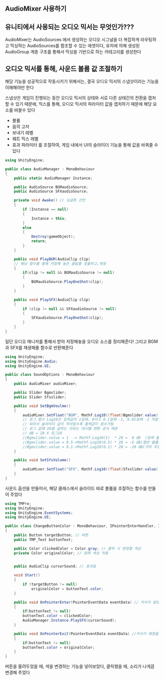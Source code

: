 ## AudioMixer 사용하기

## 유니티에서 사용되는 오디오 믹서는 무엇인가???
AudioMixer는 AudioSources 에서 생성하는 오디오 시그널을 더 복잡하게 라우팅하고 믹싱하는 AudioSources를 함조할 수 있는 에셋이다, 유저에 의해 생성된 AudioGroup 계층 구조를 통해서 믹싱을 기반으로 하는 카테고리를 생성한다

## 오디오 믹서를 통해, 사운드 볼륨 값 조절하기
해당 기능을 성공적으로 작동시키기 위해서는, 결국 오디오 믹서의 스냅샷이라는 기능을 이해해야만 한다

스냅샷은 게임이 진행되는 동안 오디오 믹서의 상태와 서로 다른 상태간의 전환을 캡처할 수 있기 때문에, 믹스를 통해, 오디오 믹서의 파라미터 값을 캡처하기 때문에 해당 요소를 바꿀수 있다
- 볼륨
- 음의 고저
- 보내기 레벨
- 웨트 믹스 레벨
- 효과 파라미터
를 조절하여, 게임 내에서 UI의 슬라이더 기능을 통해 값을 바꿔줄 수 있다

```c#
using UnityEngine;

public class AudioManager : MonoBehaviour
{
    public static AudioManager Instance;

    public AudioSource BGMaudioSource;
    public AudioSource SFXaudioSource;

    private void Awake() // 싱글톤 선언
    {
        if (Instance == null)
        {
            Instance = this;
        }
        else
        {
            Destroy(gameObject);
            return;
        }
    }

    public void PlayBGM(AudioClip clip)
    // 해당 함수를 통해 저장해 놓은 클립를 호출하고,재생
    {
        if(clip != null && BGMaudioSource != null)
        {
            BGMaudioSource.PlayOneShot(clip);
        }
    }

    public void PlaySFX(AudioClip clip)
    {
        if (clip != null && SFXaudioSource != null)
        {
            SFXaudioSource.PlayOneShot(clip);
        }
    }
}
```
일단 오디오 매니저를 통해서 받아 저장해놓을 오디오 소스를 정리해준다!
그리고 BGM과 SFX를 재생해줄 함수로 반환해준다

```c#
using UnityEngine;
using UnityEngine.Audio;
using UnityEngine.UI;

public class SoundOptions : MonoBehaviour
{
    public AudioMixer audioMixer;

    public Slider Bgmslider;
    public Slider Sfxslider;

    public void SetBgmVoulme()
    {
        audioMixer.SetFloat("BGM", Mathf.Log10((float)Bgmslider.value) * 20);
        // 로그 함수 Log10은 입력값이 1일때, 0이고 0.1일때 -1, 0.01일때 -2 처럼 감소함
        // 따라서 슬라이더 값이 작아질수록 출력값이 음수가됨
        // 로그 값에 20을 곱하는 이유는 데시벨 변환 공식 때문
        // dB = 20 X 로그10
        //Bgmslider.value = 1  -> Mathf.Log10(1)  * 20 =  0 dB  (원래 볼륨)
        //Bgmslider.value = 0.5->Mathf.Log10(0.5) * 20 ≈ -6 dB(절반 볼륨)
        //Bgmslider.value = 0.1->Mathf.Log10(0.1) * 20 = -20 dB(거의 무음)
    }

    public void SetSfxVolume()
    {
        audioMixer.SetFloat("SFX", Mathf.Log10((float)Sfxslider.value) * 20);
    }
}
```
사운드 옵션을 만들어서, 해당 클래스에서 슬라이드 바로 볼륨을 조절하는 함수를 만들어 주었다

```c#
using TMPro;
using UnityEngine;
using UnityEngine.EventSystems;
using UnityEngine.UI;

public class ChangeButtonColor : MonoBehaviour, IPointerEnterHandler, IPointerExitHandler
{
    public Button targetButton; // 버튼
    public TMP_Text buttonText; 

    public Color clickedColor = Color.gray; // 클릭 시 변경할 색상
    private Color originalColor; // 원래 색상 적용

    
    public AudioClip cursorSound; // 효과음

    void Start()
    {
        if (targetButton != null)
            originalColor = buttonText.color;
    }

    public void OnPointerEnter(PointerEventData eventData) // 커서가 닿았을때
    {
        if(buttonText != null)
        buttonText.color = clickedColor;
        AudioManager.Instance.PlaySFX(cursorSound);
    }

    public void OnPointerExit(PointerEventData eventData) //커서가 때졌을때
    {
        if(buttonText != null)
        buttonText.color = originalColor;
    }
}
```

버튼을 올려두었을 때, 색을 변경하는 기능을 넣어보았다, 클릭했을 때, 소리가 나게끔 변경해 주었다 

